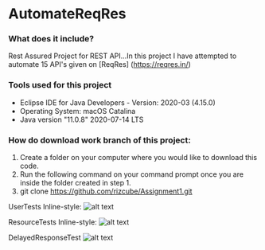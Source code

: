 # AutomateReqRes 

### What does it include?
Rest Assured Project for REST API...In this project I have attempted to automate 15 API's given on 
[ReqRes] (https://reqres.in/)


### Tools used for this project  
* Eclipse IDE for Java Developers - Version: 2020-03 (4.15.0)
* Operating System: macOS Catalina
* Java version "11.0.8" 2020-07-14 LTS


### How do download work branch of this project:

1. Create a folder on your computer where you would like to download this code.
2. Run the following command on your command prompt once you are inside the folder created in step 1.
3. git clone https://github.com/rizcube/Assignment1.git

UserTests
Inline-style: 
![alt text]( https://github.com/rizcube/AutomateReqRes-/blob/workbranch1/Assignment1/images_Github/UserTests.png "UserTests")



ResourceTests
Inline-style:
![alt text](
https://github.com/rizcube/AutomateReqRes-/blob/workbranch1/Assignment1/images_Github/ResourceTests.png "ResourceTest")


DelayedResponseTest
![alt text](
https://github.com/rizcube/AutomateReqRes-/blob/workbranch1/Assignment1/images_Github/DelayedResponseTests.png "DelayedResponseTest")
